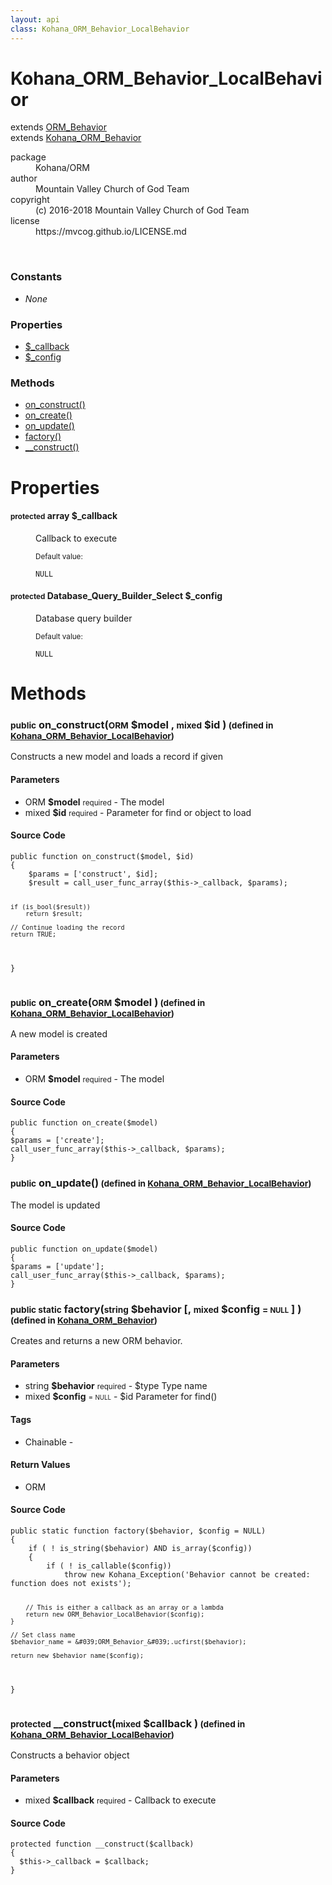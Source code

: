 ```yaml
---
layout: api
class: Kohana_ORM_Behavior_LocalBehavior
---
```

<h1>Kohana_ORM_Behavior_LocalBehavior</h1>
extends <a href='/documentation/api/ORM_Behavior'>ORM_Behavior</a>
<br />
extends <a href='/documentation/api/Kohana_ORM_Behavior'>Kohana_ORM_Behavior</a>
<br />
<p>
<i>
</i>
</p>
<dl class='tags'>
<dt>package</dt>
<dd>Kohana/ORM</dd>
<dt>author</dt>
<dd>Mountain Valley Church of God Team</dd>
<dt>copyright</dt>
<dd>(c) 2016-2018 Mountain Valley Church of God Team</dd>
<dt>license</dt>
<dd>https://mvcog.github.io/LICENSE.md</dd>
</dl>
<br />
<div class='toc row d-none d-sm-flex d-md-flex d-lg-flex d-xl-flex'>
<div class='constants col-4'>
<h3>Constants</h3>
<ul>
<li>
<em>None</em>
</li>
</ul>
</div>
<div class='properties col-4'>
<h3>Properties</h3>
<ul>
<li>
<a href="#property-_callback">$_callback</a>
</li>
<li>
<a href="#property-_config">$_config</a>
</li>
</ul>
</div>
<div class='methods col-4'>
<h3>Methods</h3>
<ul>
<li>
<a href="#on_construct">on_construct()</a>
</li>
<li>
<a href="#on_create">on_create()</a>
</li>
<li>
<a href="#on_update">on_update()</a>
</li>
<li>
<a href="#factory">factory()</a>
</li>
<li>
<a href="#__construct">__construct()</a>
</li>

</ul>
</div>
</div>
<h1 id='properties'>Properties</h1>
<div class='properties'>
<dl>
<dt>
<h4 id='property-_callback'><small>protected</small>  <span class='blue'>array</span> $_callback</h4>
</dt>
<dd>
 <p>Callback to execute</p>
</dd>
<dd>
 </dd>
<dd>
<small>Default value:</small>
<br />
 <pre class="debug"><small>NULL</small></pre></dd>
<dt>
<h4 id='property-_config'><small>protected</small>  <span class='blue'>Database_Query_Builder_Select</span> $_config</h4>
</dt>
<dd>
 <p>Database query builder</p>
</dd>
<dd>
 </dd>
<dd>
<small>Default value:</small>
<br />
 <pre class="debug"><small>NULL</small></pre></dd>
</dl>
</div>
<h1 id='methods'>Methods</h1>
<div class='methods'>

<div class='method'>
<h3 id="on_construct"><small>public</small>  on_construct(<small>ORM</small> <span class="param" title="The model">$model</span> , <small>mixed</small> <span class="param" title="Parameter for find or object to load">$id</span> )<small> (defined in <a href='/documentation/api/Kohana_ORM_Behavior_LocalBehavior'>Kohana_ORM_Behavior_LocalBehavior</a>)</small></h3>
<div class='description'><p>Constructs a new model and loads a record if given</p>
</div>
<h4>Parameters</h4>
<ul>
<li>
 <span class="blue">ORM </span><strong> $model</strong> <small>required</small> - The model</li>
<li>
 <span class="blue">mixed </span><strong> $id</strong> <small>required</small> - Parameter for find or object to load</li>
</ul>
<div class="method-source">
<h4>Source Code</h4>
<pre>
<code class="language-php">public function on_construct($model, $id)
{
	$params = [&#039;construct&#039;, $id];
	$result = call_user_func_array($this-&gt;_callback, $params);
	
	if (is_bool($result))
		return $result;

	// Continue loading the record
	return TRUE;
}</code>
</pre>
</div>
</div>

<div class='method'>
<h3 id="on_create"><small>public</small>  on_create(<small>ORM</small> <span class="param" title="The model">$model</span> )<small> (defined in <a href='/documentation/api/Kohana_ORM_Behavior_LocalBehavior'>Kohana_ORM_Behavior_LocalBehavior</a>)</small></h3>
<div class='description'><p>A new model is created</p>
</div>
<h4>Parameters</h4>
<ul>
<li>
 <span class="blue">ORM </span><strong> $model</strong> <small>required</small> - The model</li>
</ul>
<div class="method-source">
<h4>Source Code</h4>
<pre>
<code class="language-php">public function on_create($model)
{
$params = [&#039;create&#039;];
call_user_func_array($this-&gt;_callback, $params);
}</code>
</pre>
</div>
</div>

<div class='method'>
<h3 id="on_update"><small>public</small>  on_update()<small> (defined in <a href='/documentation/api/Kohana_ORM_Behavior_LocalBehavior'>Kohana_ORM_Behavior_LocalBehavior</a>)</small></h3>
<div class='description'><p>The model is updated</p>
</div>
<div class="method-source">
<h4>Source Code</h4>
<pre>
<code class="language-php">public function on_update($model)
{
$params = [&#039;update&#039;];
call_user_func_array($this-&gt;_callback, $params);
}</code>
</pre>
</div>
</div>

<div class='method'>
<h3 id="factory"><small>public static</small>  factory(<small>string</small> <span class="param" title="$type Type name">$behavior</span> [, <small>mixed</small> <span class="param" title="$id Parameter for find()">$config</span> <small>= <small>NULL</small></small> ] )<small> (defined in <a href='/documentation/api/Kohana_ORM_Behavior'>Kohana_ORM_Behavior</a>)</small></h3>
<div class='description'><p>Creates and returns a new ORM behavior.</p>
</div>
<h4>Parameters</h4>
<ul>
<li>
 <span class="blue">string </span><strong> $behavior</strong> <small>required</small> - $type   Type name</li>
<li>
 <span class="blue">mixed </span><strong> $config</strong> <small> = <small>NULL</small></small> - $id     Parameter for find()</li>
</ul>
<h4>Tags</h4>
<ul class='tags'>
<li>Chainable - </li>
</ul>
<h4>Return Values</h4>
<ul class='return'>
<li>
<span class='blue'>ORM</span>  
</li></ul>
<div class="method-source">
<h4>Source Code</h4>
<pre>
<code class="language-php">public static function factory($behavior, $config = NULL)
{
	if ( ! is_string($behavior) AND is_array($config))
	{
		if ( ! is_callable($config))
			throw new Kohana_Exception(&#039;Behavior cannot be created: function does not exists&#039;);

		// This is either a callback as an array or a lambda
		return new ORM_Behavior_LocalBehavior($config);
	}

	// Set class name
	$behavior_name = &#039;ORM_Behavior_&#039;.ucfirst($behavior);

	return new $behavior_name($config);
}</code>
</pre>
</div>
</div>

<div class='method'>
<h3 id="__construct"><small>protected</small>  __construct(<small>mixed</small> <span class="param" title="Callback to execute">$callback</span> )<small> (defined in <a href='/documentation/api/Kohana_ORM_Behavior_LocalBehavior'>Kohana_ORM_Behavior_LocalBehavior</a>)</small></h3>
<div class='description'><p>Constructs a behavior object</p>
</div>
<h4>Parameters</h4>
<ul>
<li>
 <span class="blue">mixed </span><strong> $callback</strong> <small>required</small> - Callback to execute</li>
</ul>
<div class="method-source">
<h4>Source Code</h4>
<pre>
<code class="language-php">protected function __construct($callback)
{
  $this-&gt;_callback = $callback;
}</code>
</pre>
</div>
</div>
</div>